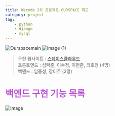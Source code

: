 ```yaml
---
title: Wecode 2차 프로젝트 OURSPACE 회고
category: project
tag:
    - python
    - django
    - mysql
---
```

![Ourspacemain](https://user-images.githubusercontent.com/81026531/136741107-29bce29f-cb9d-4aff-bbc8-8b42686e8846.png)
![image (1)](https://user-images.githubusercontent.com/81026531/136741172-4b1c564e-ef06-4acd-8607-0b468acbf70c.png)


> 구현 웹사이트 : [스페이스클라우드](https://www.spacecloud.kr/)<br>
> 프론트엔드 : 심택준, 이수정, 이현준, 최호정 (4명)<br>
> 백엔드 : 임종성, 장이주 (2명)

# <span style='color:mediumorchid'>백엔드 구현 기능 목록</span>

![image](https://user-images.githubusercontent.com/81026531/136741227-fd545c23-ba8d-4709-927b-837eb7d182df.png)
